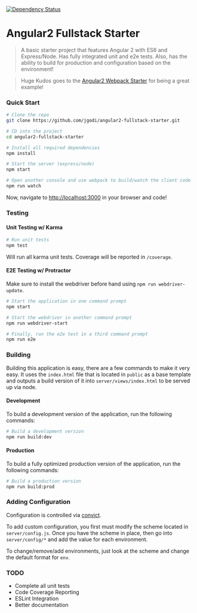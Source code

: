 [![Dependency Status](https://david-dm.org/jgodi/angular2-fullstack-starter.svg)](https://david-dm.org/jgodi/angular2-fullstack-starter)

# Angular2 Fullstack Starter

> A basic starter project that features Angular 2 with ES6 and Express/Node. Has fully integrated unit and e2e tests. Also, has the ability to build for production and configuration based on the environment!

> Huge Kudos goes to the [Angular2 Webpack Starter](https://github.com/AngularClass/angular2-webpack-starter) for being a great example!

### Quick Start

```bash
# Clone the repo
git clone https://github.com/jgodi/angular2-fullstack-starter.git

# CD into the project
cd angular2-fullstack-starter

# Install all required dependencies
npm install

# Start the server (express/node)
npm start

# Open another console and use webpack to build/watch the client code
npm run watch
```

Now, navigate to [http://localhost:3000](http://localhost:3000) in your browser and code!

### Testing

#### Unit Testing w/ Karma

```bash
# Run unit tests
npm test
```

Will run all karma unit tests. Coverage will be reported in `/coverage`.

#### E2E Testing w/ Protractor

Make sure to install the webdriver before hand using `npm run webdriver-update`.

```bash
# Start the application in one command prompt
npm start

# Start the webdriver in another command prompt
npm run webdriver-start

# Finally, run the e2e test in a third command prompt
npm run e2e
```

### Building

Building this application is easy, there are a few commands to make it very easy. It uses the `index.html` file that is located in `public` as a base template and outputs a build version of it into `server/views/index.html` to be served up via node.

#### Development

To build a development version of the application, run the following commands:

```bash
# Build a development version 
npm run build:dev
```

#### Production

To build a fully optimized production version of the application, run the following commands:

```bash
# Build a production version
npm run build:prod
```

### Adding Configuration

Configuration is controlled via [convict](https://github.com/mozilla/node-convict).

To add custom configuration, you first must modify the scheme located in `server/config.js`. Once you have the scheme in place, then go into `server/config/*` and add the value for each environment.

To change/remove/add environments, just look at the scheme and change the default format for `env`.

### TODO
* Complete all unit tests
* Code Coverage Reporting
* ESLint Integration
* Better documentation